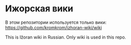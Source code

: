 # Ижорская вики
В этом репозитории используется только вики: https://github.com/kromkrom/izhoran-wiki/wiki

This is Ižoran wiki in Russian. Only wiki is used in this repo.
